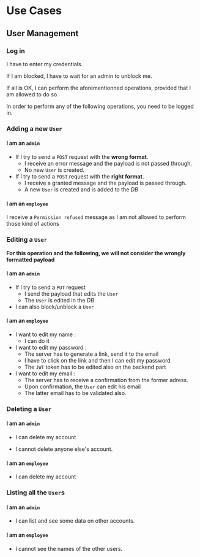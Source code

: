 # Use Cases

## User Management

### Log in

I have to enter my credentials.

If I am blocked, I have to wait for an admin to unblock me.

If all is OK, I can perform the aforementionned operations, provided that I am allowed to do so.

In order to perform any of the following operations, you need to be logged in.

### Adding a new `User`

#### I am an `admin`

- If I try to send a `POST` request with the **wrong format**. 
    - I receive an error message and the payload is not passed through.
    - No new `User` is created.
- If I try to send a `POST` request with the **right format**.
    - I receive a granted message and the payload is passed through.
    - A new `User` is created and is added to the *DB* 

#### I am an `employee`

I receive a `Permission refused` message as I am not allowed to perform those kind of actions

### Editing a `User`

**For this operation and the following, we will not consider the wrongly formatted payload**
#### I am an `admin`

- If I try to send a `PUT` request
    - I send the payload that edits the `User`
    - The `User` is edited in the *DB*
- I can also block/unblock a `User`

#### I am an `employee`

- I want to edit my name : 
    - I can do it
- I want to edit my password : 
    - The server has to generate a link, send it to the email
    - I have to click on the link and then I can edit my password
    - The `JWT` token has to be edited also on the backend part
- I want to edit my email : 
    - The server has to receive a confirmation from the former adress.
    - Upon confirmation, the `User` can edit his email
    - The latter email has to be validated also.

### Deleting a `User`

#### I am an `admin`

- I can delete my account 

- I cannot delete anyone else's account.

#### I am an `employee`

- I can delete my account

### Listing all the `User`s

#### I am an `admin`

- I can list and see some data on other accounts.

#### I am an `employee`

- I cannot see the names of the other users.


